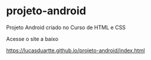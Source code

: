 # projeto-android
Projeto Android criado no Curso de HTML e CSS


 <p> Acesse o site a baixo  </p>

https://lucasduartte.github.io/projeto-android/index.html


